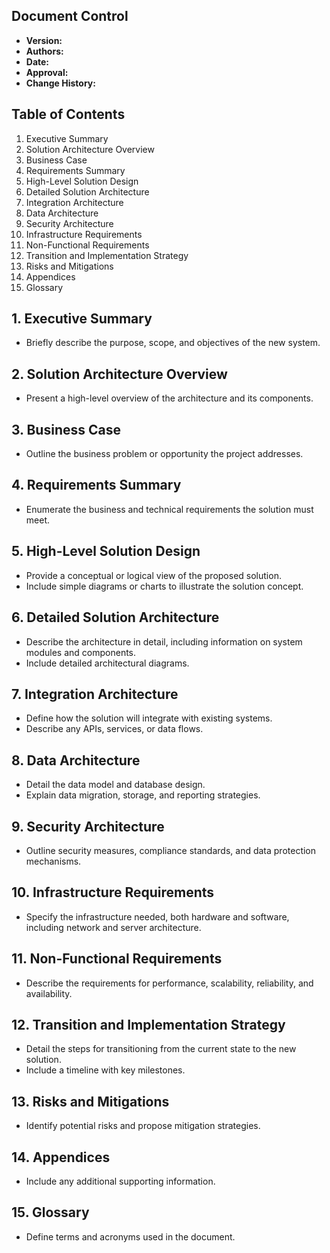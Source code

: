 ## Document Control
- **Version:** 
- **Authors:** 
- **Date:** 
- **Approval:** 
- **Change History:**

## Table of Contents
1. Executive Summary
2. Solution Architecture Overview
3. Business Case
4. Requirements Summary
5. High-Level Solution Design
6. Detailed Solution Architecture
7. Integration Architecture
8. Data Architecture
9. Security Architecture
10. Infrastructure Requirements
11. Non-Functional Requirements
12. Transition and Implementation Strategy
13. Risks and Mitigations
14. Appendices
15. Glossary

## 1. Executive Summary
- Briefly describe the purpose, scope, and objectives of the new system.

## 2. Solution Architecture Overview
- Present a high-level overview of the architecture and its components.

## 3. Business Case
- Outline the business problem or opportunity the project addresses.

## 4. Requirements Summary
- Enumerate the business and technical requirements the solution must meet.

## 5. High-Level Solution Design
- Provide a conceptual or logical view of the proposed solution.
- Include simple diagrams or charts to illustrate the solution concept.

## 6. Detailed Solution Architecture
- Describe the architecture in detail, including information on system modules and components.
- Include detailed architectural diagrams.

## 7. Integration Architecture
- Define how the solution will integrate with existing systems.
- Describe any APIs, services, or data flows.

## 8. Data Architecture
- Detail the data model and database design.
- Explain data migration, storage, and reporting strategies.

## 9. Security Architecture
- Outline security measures, compliance standards, and data protection mechanisms.

## 10. Infrastructure Requirements
- Specify the infrastructure needed, both hardware and software, including network and server architecture.

## 11. Non-Functional Requirements
- Describe the requirements for performance, scalability, reliability, and availability.

## 12. Transition and Implementation Strategy
- Detail the steps for transitioning from the current state to the new solution.
- Include a timeline with key milestones.

## 13. Risks and Mitigations
- Identify potential risks and propose mitigation strategies.

## 14. Appendices
- Include any additional supporting information.

## 15. Glossary
- Define terms and acronyms used in the document.
